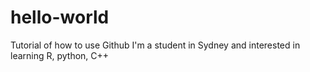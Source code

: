 # hello-world
Tutorial of how to use Github
I'm a student in Sydney and interested in learning R, python, C++ 
